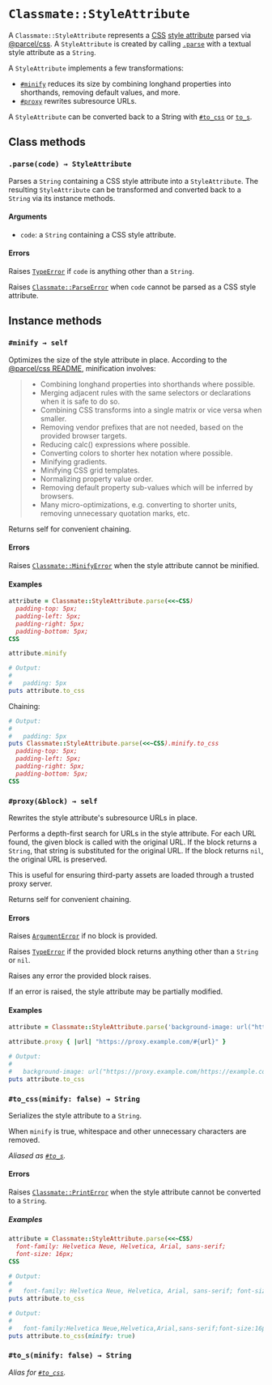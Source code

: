 # `Classmate::StyleAttribute`

A `Classmate::StyleAttribute` represents a [CSS] [style attribute] parsed via [@parcel/css].
A `StyleAttribute` is created by calling [`.parse`](#parse) with a textual style attribute as a `String`.

A `StyleAttribute` implements a few transformations:
* [`#minify`](#minify) reduces its size by combining longhand properties into shorthands, removing
  default values, and more.
* [`#proxy`](#proxy) rewrites subresource URLs.

A `StyleAttribute` can be converted back to a String with [`#to_css`](#to_css) or [`to_s`](#to_s).

[CSS]: https://developer.mozilla.org/en-US/docs/Web/CSS
[style attribute]: https://drafts.csswg.org/css-style-attr/#style-attribute
[@parcel/css]: https://github.com/parcel-bundler/parcel-css

## Class methods

<h3 id="parse"><code>.parse(code) → StyleAttribute</code></h3>

Parses a `String` containing a CSS style attribute into a `StyleAttribute`. The resulting
`StyleAttribute` can be transformed and converted back to a `String` via its instance methods.

#### Arguments

* `code`: a `String` containing a CSS style attribute.

#### Errors

Raises [`TypeError`][TypeError] if `code` is anything other than a `String`.

Raises [`Classmate::ParseError`][ParseError] when `code` cannot be parsed as a CSS style attribute.

[TypeError]: https://ruby-doc.org/core-3.1.0/TypeError.html
[ParseError]: ./ParseError.md

## Instance methods

<h3 id="minify"><code>#minify → self</code></h3>

Optimizes the size of the style attribute in place. According to the [@parcel/css README],
minification involves:

> * Combining longhand properties into shorthands where possible.
> * Merging adjacent rules with the same selectors or declarations when it is safe to do so.
> * Combining CSS transforms into a single matrix or vice versa when smaller.
> * Removing vendor prefixes that are not needed, based on the provided browser targets.
> * Reducing calc() expressions where possible.
> * Converting colors to shorter hex notation where possible.
> * Minifying gradients.
> * Minifying CSS grid templates.
> * Normalizing property value order.
> * Removing default property sub-values which will be inferred by browsers.
> * Many micro-optimizations, e.g. converting to shorter units, removing unnecessary quotation marks, etc.

Returns self for convenient chaining.

[@parcel/css README]: https://github.com/parcel-bundler/parcel-css/blob/3dd150d90c11d8f963e55866dbee4c9f42e6cf42/README.md

#### Errors

Raises [`Classmate::MinifyError`][MinifyError] when the style attribute cannot be minified.

[MinifyError]: ./MinifyError.md

#### Examples

```ruby
attribute = Classmate::StyleAttribute.parse(<<~CSS)
  padding-top: 5px;
  padding-left: 5px;
  padding-right: 5px;
  padding-bottom: 5px;
CSS

attribute.minify

# Output:
#
#   padding: 5px
puts attribute.to_css
```

Chaining:

```ruby
# Output:
#
#   padding: 5px
puts Classmate::StyleAttribute.parse(<<~CSS).minify.to_css
  padding-top: 5px;
  padding-left: 5px;
  padding-right: 5px;
  padding-bottom: 5px;
CSS
```

<h3 id="proxy"><code>#proxy(&block) → self</code></h3>

Rewrites the style attribute's subresource URLs in place.

Performs a depth-first search for URLs in the style attribute. For each URL found, the given block
is called with the original URL. If the block returns a `String`, that string is substituted for
the original URL. If the block returns `nil`, the original URL is preserved.

This is useful for ensuring third-party assets are loaded through a trusted proxy server.

Returns self for convenient chaining.

#### Errors

Raises [`ArgumentError`][ArgumentError] if no block is provided.

Raises [`TypeError`][TypeError] if the provided block returns anything other than a `String` or `nil`.

Raises any error the provided block raises.

If an error is raised, the style attribute may be partially modified.

[ArgumentError]: https://ruby-doc.org/core-3.1.0/ArgumentError.html

#### Examples

```ruby
attribute = Classmate::StyleAttribute.parse('background-image: url("https://example.com/foo.png")')

attribute.proxy { |url| "https://proxy.example.com/#{url}" }

# Output:
#
#   background-image: url("https://proxy.example.com/https://example.com/foo.png")
puts attribute.to_css
```

<h3 id="to_css"><code>#to_css(minify: false) → String</code></h3>

Serializes the style attribute to a `String`.

When `minify` is true, whitespace and other unnecessary characters are removed.

*Aliased as [`#to_s`](#to_s).*

#### Errors

Raises [`Classmate::PrintError`][PrintError] when the style attribute cannot be converted to a `String`.

[PrintError]: ./PrintError.md

##### Examples

```ruby
attribute = Classmate::StyleAttribute.parse(<<~CSS)
  font-family: Helvetica Neue, Helvetica, Arial, sans-serif;
  font-size: 16px;
CSS

# Output:
#
#   font-family: Helvetica Neue, Helvetica, Arial, sans-serif; font-size: 16px
puts attribute.to_css

# Output:
#
#   font-family:Helvetica Neue,Helvetica,Arial,sans-serif;font-size:16px
puts attribute.to_css(minify: true)
```

<h3 id="to_s"><code>#to_s(minify: false) → String</code></h3>

*Alias for [`#to_css`](#to_css).*
